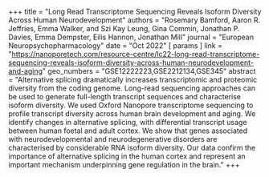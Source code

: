 +++
title = "Long Read Transcriptome Sequencing Reveals Isoform Diversity Across Human Neurodevelopment"
authors = "Rosemary Bamford, Aaron R. Jeffries, Emma Walker, and Szi Kay Leung, Gina Commin, Jonathan P. Davies, Emma Dempster, Eilis Hannon, Jonathan Mill"
journal = "European Neuropsychopharmacology"
date = "Oct 2022"
[ params ]
    link = "https://nanoporetech.com/resource-centre/lc22-long-read-transcriptome-sequencing-reveals-isoform-diversity-across-human-neurodevelopment-and-aging"
    geo_numbers = "GSE12222223,GSE2212134,GSE345"
    abstract = "Alternative splicing dramatically increases transcriptomic and proteomic diversity from the coding genome. Long-read sequencing approaches can be used to generate full-length transcript sequences and characterise isoform diversity. We used Oxford Nanopore transcriptome sequencing to profile transcript diversity across human brain development and aging. We identify changes in alternative splicing, with differential transcript usage between human foetal and adult cortex. We show that genes associated with neurodevelopmental and neurodegenerative disorders are characterised by considerable RNA isoform diversity. Our data confirm the importance of alternative splicing in the human cortex and represent an important mechanism underpinning gene regulation in the brain."
+++
